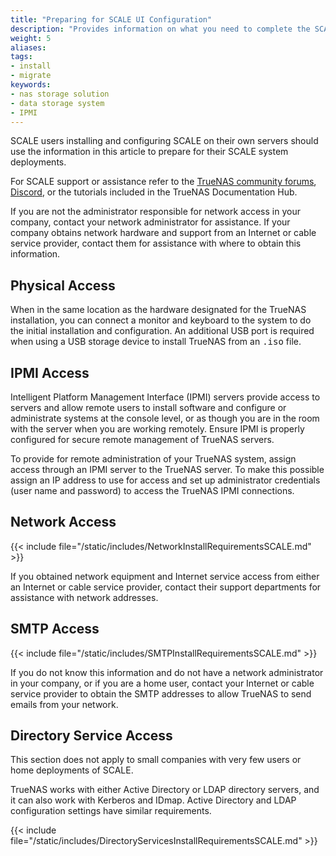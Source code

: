 ```yaml
---
title: "Preparing for SCALE UI Configuration"
description: "Provides information on what you need to complete the SCALE configuration using the SCALE UI."
weight: 5
aliases:
tags:
- install
- migrate
keywords:
- nas storage solution
- data storage system
- IPMI
---
```


SCALE users installing and configuring SCALE on their own servers should use the information in this article to prepare for their SCALE system deployments.

For SCALE support or assistance refer to the [TrueNAS community forums](https://forums.truenas.com/), [Discord](https://discord.com/invite/Q3St5fPETd), or the tutorials included in the TrueNAS Documentation Hub.

If you are not the administrator responsible for network access in your company, contact your network administrator for assistance.
If your company obtains network hardware and support from an Internet or cable service provider, contact them for assistance with where to obtain this information.

## Physical Access

When in the same location as the hardware designated for the TrueNAS installation, you can connect a monitor and keyboard to the system to do the initial installation and configuration.
An additional USB port is required when using a USB storage device to install TrueNAS from an <kbd>.iso</kbd> file.

## IPMI Access

Intelligent Platform Management Interface (IPMI) servers provide access to servers and allow remote users to install software and configure or administrate systems at the console level, or as though you are in the room with the server when you are working remotely. Ensure IPMI is properly configured for secure remote management of TrueNAS servers.

To provide for remote administration of your TrueNAS system, assign access through an IPMI server to the TrueNAS server.
To make this possible assign an IP address to use for access and set up administrator credentials (user name and password) to access the TrueNAS IPMI connections.

## Network Access

{{< include file="/static/includes/NetworkInstallRequirementsSCALE.md" >}}

If you obtained network equipment and Internet service access from either an Internet or cable service provider, contact their support departments for assistance with network addresses.

## SMTP Access

{{< include file="/static/includes/SMTPInstallRequirementsSCALE.md" >}}

If you do not know this information and do not have a network administrator in your company, or if you are a home user, contact your Internet or cable service provider to obtain the SMTP addresses to allow TrueNAS to send emails from your network.

## Directory Service Access

This section does not apply to small companies with very few users or home deployments of SCALE.

TrueNAS works with either Active Directory or LDAP directory servers, and it can also work with Kerberos and IDmap.
Active Directory and LDAP configuration settings have similar requirements.

{{< include file="/static/includes/DirectoryServicesInstallRequirementsSCALE.md" >}}
